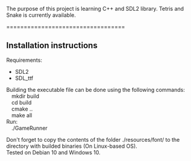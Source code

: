 The purpose of this project is learning C++ and SDL2 library. Tetris and Snake is currently available.

==================================
## Installation instructions
Requirements:  
 - SDL2
 - SDL_ttf

Building the executable file can be done using the following commands:  
&emsp;mkdir build  
&emsp;cd build  
&emsp;cmake ..  
&emsp;make all    
Run:  
&emsp;./GameRunner  
  
Don't forget to copy the contents of the folder ./resources/font/ to the directory with builded binaries (On Linux-based OS).  
Tested on Debian 10 and Windows 10.  

